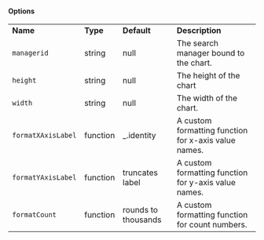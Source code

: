 <h4>Options</h4>
<table class="table table-striped table-bordered">
    <tbody>
    <tr>
        <td><b>Name</b></td>
        <td><b>Type</b></td>
        <td><b>Default</b></td>
        <td><b>Description</b></td>
    </tr>
    <tr>
        <td><code>managerid</code></td>
        <td>string</td>
        <td>null</td>
        <td>The search manager bound to the chart.</td>
    </tr>
    <tr>
        <td><code>height</code></td>
        <td>string</td>
        <td>null</td>
        <td>The height of the chart</td>
    </tr>
    <tr>
        <td><code>width</code></td>
        <td>string</td>
        <td>null</td>
        <td>The width of the chart.</td>
    </tr>
    <tr>
        <td><code>formatXAxisLabel</code></td>
        <td>function</td>
        <td>_.identity</td>
        <td>A custom formatting function for x-axis value names.</td>
    </tr>
    <tr>
        <td><code>formatYAxisLabel</code></td>
        <td>function</td>
        <td>truncates label</td>
        <td>A custom formatting function for y-axis value names.</td>
    </tr>
    <tr>
        <td><code>formatCount</code></td>
        <td>function</td>
        <td>rounds to thousands</td>
        <td>A custom formatting function for count numbers.</td>
    </tr>
    </tbody>
</table>

